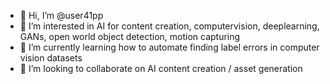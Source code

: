 - 👋 Hi, I’m @user41pp
- 👀 I’m interested in AI for content creation, computervision, deeplearning, GANs, open world object detection, motion capturing 
- 🌱 I’m currently learning how to automate finding label errors in computer vision datasets
- 💞️ I’m looking to collaborate on AI content creation / asset generation

<!---
user41pp/user41pp is a ✨ special ✨ repository because its `README.md` (this file) appears on your GitHub profile.
You can click the Preview link to take a look at your changes.
--->

